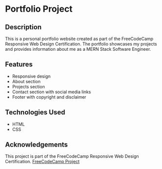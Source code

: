 # Portfolio Project

## Description

This is a personal portfolio website created as part of the FreeCodeCamp Responsive Web Design Certification. The portfolio showcases my projects and provides information about me as a MERN Stack Software Engineer.

## Features

- Responsive design
- About section
- Projects section
- Contact section with social media links
- Footer with copyright and disclaimer

## Technologies Used

- HTML
- CSS

## Acknowledgements

This project is part of the FreeCodeCamp Responsive Web Design Certification.
[FreeCodeCamp Project](https://www.freecodecamp.org/learn/2022/responsive-web-design/build-a-personal-portfolio-webpage-project/build-a-personal-portfolio-webpage)